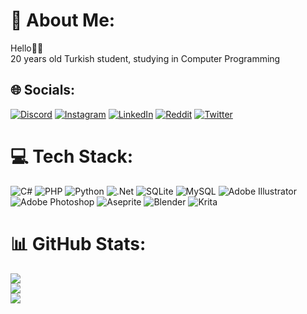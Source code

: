 # 💫 About Me:
Hello👋🏻<br/>
20 years old Turkish student, studying in Computer Programming


## 🌐 Socials:
[![Discord](https://img.shields.io/badge/Discord-%237289DA.svg?logo=discord&logoColor=white)](https://discord.gg/https://discord.gg/JrFfxDSs) [![Instagram](https://img.shields.io/badge/Instagram-%23E4405F.svg?logo=Instagram&logoColor=white)](https://instagram.com/aaaa) [![LinkedIn](https://img.shields.io/badge/LinkedIn-%230077B5.svg?logo=linkedin&logoColor=white)](https://linkedin.com/in/aaaaaa) [![Reddit](https://img.shields.io/badge/Reddit-%23FF4500.svg?logo=Reddit&logoColor=white)](https://reddit.com/user/aaaaa) [![Twitter](https://img.shields.io/badge/Twitter-%231DA1F2.svg?logo=Twitter&logoColor=white)](https://twitter.com/aaaa) 

# 💻 Tech Stack:
![C#](https://img.shields.io/badge/c%23-%23239120.svg?style=for-the-badge&logo=c-sharp&logoColor=white) ![PHP](https://img.shields.io/badge/php-%23777BB4.svg?style=for-the-badge&logo=php&logoColor=white) ![Python](https://img.shields.io/badge/python-3670A0?style=for-the-badge&logo=python&logoColor=ffdd54) ![.Net](https://img.shields.io/badge/.NET-5C2D91?style=for-the-badge&logo=.net&logoColor=white) ![SQLite](https://img.shields.io/badge/sqlite-%2307405e.svg?style=for-the-badge&logo=sqlite&logoColor=white) ![MySQL](https://img.shields.io/badge/mysql-%2300f.svg?style=for-the-badge&logo=mysql&logoColor=white) ![Adobe Illustrator](https://img.shields.io/badge/adobeillustrator-%23FF9A00.svg?style=for-the-badge&logo=adobeillustrator&logoColor=white) ![Adobe Photoshop](https://img.shields.io/badge/adobephotoshop-%2331A8FF.svg?style=for-the-badge&logo=adobephotoshop&logoColor=white) ![Aseprite](https://img.shields.io/badge/Aseprite-FFFFFF?style=for-the-badge&logo=Aseprite&logoColor=#7D929E) ![Blender](https://img.shields.io/badge/blender-%23F5792A.svg?style=for-the-badge&logo=blender&logoColor=white) ![Krita](https://img.shields.io/badge/Krita-203759?style=for-the-badge&logo=krita&logoColor=EEF37B)
# 📊 GitHub Stats:
![](https://github-readme-stats.vercel.app/api?username=zFhresh&theme=gotham&hide_border=true&include_all_commits=false&count_private=false)<br/>
![](https://github-readme-streak-stats.herokuapp.com/?user=zFhresh&theme=gotham&hide_border=true)<br/>
![](https://github-readme-stats.vercel.app/api/top-langs/?username=zFhresh&theme=gotham&hide_border=true&include_all_commits=false&count_private=false&layout=compact)

